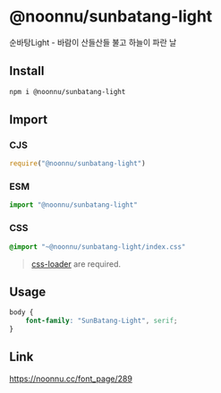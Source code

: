 # @noonnu/sunbatang-light
순바탕Light - 바람이 산들산들 불고 하늘이 파란 날

## Install
```sh
npm i @noonnu/sunbatang-light
```
## Import
### CJS
```js
require("@noonnu/sunbatang-light")
```
### ESM
```js
import "@noonnu/sunbatang-light"
```
### CSS 
```css
@import "~@noonnu/sunbatang-light/index.css"
```
> [css-loader](https://github.com/webpack-contrib/css-loader) are required.

## Usage
```css
body {
    font-family: "SunBatang-Light", serif;
}
```

## Link
https://noonnu.cc/font_page/289
